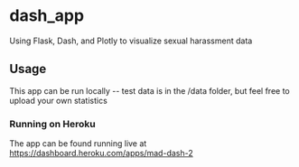 # dash_app
Using Flask, Dash, and Plotly to visualize sexual harassment data 

## Usage 
This app can be run locally -- test data is in the /data folder, but feel free to upload your own statistics 

### Running on Heroku 
The app can be found running live at https://dashboard.heroku.com/apps/mad-dash-2
